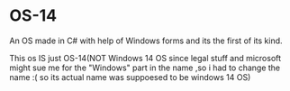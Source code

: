 # OS-14
An OS made in C# with help of Windows forms and its the first of its kind.

This os IS just OS-14(NOT Windows 14 OS since legal stuff and microsoft might sue me for the "Windows" part in the name ,so i had to change the name :( so its actual name was suppoesed to be windows 14 OS)
